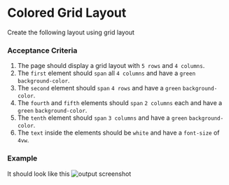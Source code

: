 # Colored Grid Layout

Create the following layout using grid layout

### Acceptance Criteria

1. The page should display a grid layout with `5 rows` and `4 columns`.
2. The `first` element should `span` all `4 columns` and have a `green` `background-color`.
3. The `second` element should `span` `4 rows` and have a `green` `background-color`.
4. The `fourth` and `fifth` elements should `span` `2 columns` each and have a `green` `background-color`.
5. The `tenth` element should `span` `3 columns` and have a `green` `background-color`.
6. The `text` inside the elements should be `white` and have a `font-size` of `4vw`.

### Example

It should look like this
![output screenshot](https://storage.googleapis.com/acciojob-open-file-collections/d85b6ed3-fd89-4260-8685-b8f95477818aScreenshot%202023-03-26%20at%207.43.11%20PM.png)
